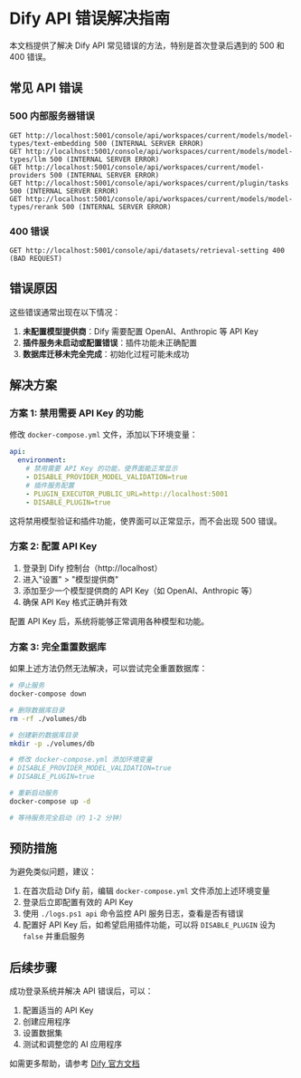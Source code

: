 # Dify API 错误解决指南

本文档提供了解决 Dify API 常见错误的方法，特别是首次登录后遇到的 500 和 400 错误。

## 常见 API 错误

### 500 内部服务器错误

```
GET http://localhost:5001/console/api/workspaces/current/models/model-types/text-embedding 500 (INTERNAL SERVER ERROR)
GET http://localhost:5001/console/api/workspaces/current/models/model-types/llm 500 (INTERNAL SERVER ERROR)
GET http://localhost:5001/console/api/workspaces/current/model-providers 500 (INTERNAL SERVER ERROR)
GET http://localhost:5001/console/api/workspaces/current/plugin/tasks 500 (INTERNAL SERVER ERROR)
GET http://localhost:5001/console/api/workspaces/current/models/model-types/rerank 500 (INTERNAL SERVER ERROR)
```

### 400 错误

```
GET http://localhost:5001/console/api/datasets/retrieval-setting 400 (BAD REQUEST)
```

## 错误原因

这些错误通常出现在以下情况：

1. **未配置模型提供商**：Dify 需要配置 OpenAI、Anthropic 等 API Key
2. **插件服务未启动或配置错误**：插件功能未正确配置
3. **数据库迁移未完全完成**：初始化过程可能未成功

## 解决方案

### 方案 1: 禁用需要 API Key 的功能

修改 `docker-compose.yml` 文件，添加以下环境变量：

```yaml
api:
  environment:
    # 禁用需要 API Key 的功能，使界面能正常显示
    - DISABLE_PROVIDER_MODEL_VALIDATION=true
    # 插件服务配置
    - PLUGIN_EXECUTOR_PUBLIC_URL=http://localhost:5001
    - DISABLE_PLUGIN=true
```

这将禁用模型验证和插件功能，使界面可以正常显示，而不会出现 500 错误。

### 方案 2: 配置 API Key

1. 登录到 Dify 控制台（http://localhost）
2. 进入"设置" > "模型提供商"
3. 添加至少一个模型提供商的 API Key（如 OpenAI、Anthropic 等）
4. 确保 API Key 格式正确并有效

配置 API Key 后，系统将能够正常调用各种模型和功能。

### 方案 3: 完全重置数据库

如果上述方法仍然无法解决，可以尝试完全重置数据库：

```bash
# 停止服务
docker-compose down

# 删除数据库目录
rm -rf ./volumes/db

# 创建新的数据库目录
mkdir -p ./volumes/db

# 修改 docker-compose.yml 添加环境变量
# DISABLE_PROVIDER_MODEL_VALIDATION=true
# DISABLE_PLUGIN=true

# 重新启动服务
docker-compose up -d

# 等待服务完全启动（约 1-2 分钟）
```

## 预防措施

为避免类似问题，建议：

1. 在首次启动 Dify 前，编辑 `docker-compose.yml` 文件添加上述环境变量
2. 登录后立即配置有效的 API Key
3. 使用 `./logs.ps1 api` 命令监控 API 服务日志，查看是否有错误
4. 配置好 API Key 后，如希望启用插件功能，可以将 `DISABLE_PLUGIN` 设为 `false` 并重启服务

## 后续步骤

成功登录系统并解决 API 错误后，可以：

1. 配置适当的 API Key
2. 创建应用程序
3. 设置数据集
4. 测试和调整您的 AI 应用程序

如需更多帮助，请参考 [Dify 官方文档](https://docs.dify.ai/) 